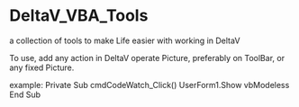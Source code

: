# DeltaV_VBA_Tools
a collection of tools to make Life easier with working in DeltaV


To use, add any action in DeltaV operate Picture, preferably on ToolBar, or any fixed Picture.

example:
Private Sub cmdCodeWatch_Click()
    UserForm1.Show vbModeless
End Sub



